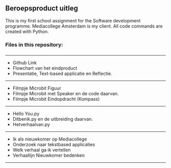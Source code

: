## Beroepsproduct uitleg

This is my first school assignment for the Software development programme. Mediacollege Amsterdam is my client. All code commands are created with Python.


### Files in this repository:
###
----------------------------------
 - Github Link 
 - Flowchart van het eindproduct
 - Presentatie, Text-based applicatie en Reflectie. 
 ---------------------------------
 - Filmpje Microbit Figuur
 - Filmpje Microbit met Speaker en de code daarvan. 
 - Filmpje Microbit Eindopdracht (Kompass)
 ---------------------------------
 - Hello You.py 
 - Ditbenik.py en de uitbreiding daarvan. 
 - Hetverhaalvan.py
 ---------------------------------
 - Ik als nieuwkomer op Mediacollege
 - Onderzoek naar tekstbased applicaties
 - Welk verhaal ga ik vertellen
 - Verhaallijn Nieuwkomer bedenken
 ---------------------------------
